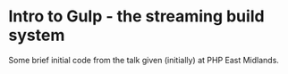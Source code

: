 # Intro to Gulp - the streaming build system

Some brief initial code from the talk given (initially) at PHP East Midlands.

